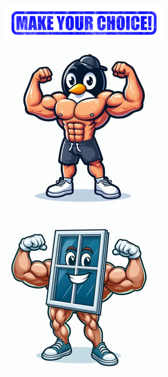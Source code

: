 [![Make your choice!](/assets/img/MAKE-YOUR-CHOICE.png)](index.html)

[![Linux_penguin](/assets/img/Linux_penguin.png)](Linux.html)

[![Windows_logo](/assets/img/Windows_logo.png)](Windows.html)
